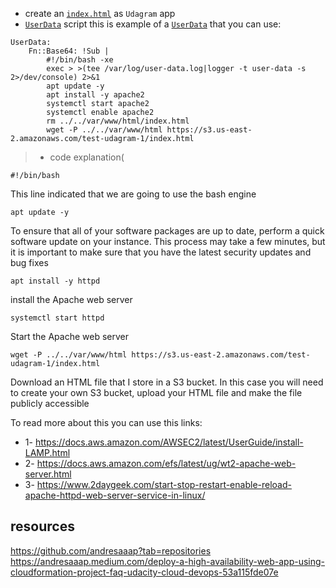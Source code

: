 * create an [`index.html`](./index.html) as `Udagram` app
* [`UserData`](./script.yml) script this is example of a [`UserData`](./script.yml) that you can use:
```
UserData: 
    Fn::Base64: !Sub |
        #!/bin/bash -xe
        exec > >(tee /var/log/user-data.log|logger -t user-data -s 2>/dev/console) 2>&1
        apt update -y
        apt install -y apache2
        systemctl start apache2
        systemctl enable apache2
        rm ../../var/www/html/index.html
        wget -P ../../var/www/html https://s3.us-east-2.amazonaws.com/test-udagram-1/index.html
  ```

> * code explanation(

    #!/bin/bash
This line indicated that we are going to use the bash engine

    apt update -y
To ensure that all of your software packages are up to date, perform a quick software update on your instance. This process may take a few minutes, but it is important to make sure that you have the latest security updates and bug fixes

    apt install -y httpd
install the Apache web server

    systemctl start httpd
Start the Apache web server

    wget -P ../../var/www/html https://s3.us-east-2.amazonaws.com/test-udagram-1/index.html
Download an HTML file that I store in a S3 bucket. In this case you will need to create your own S3 bucket, upload your HTML file and make the file publicly accessible

To read more about this you can use this links:
* 1- https://docs.aws.amazon.com/AWSEC2/latest/UserGuide/install-LAMP.html
* 2- https://docs.aws.amazon.com/efs/latest/ug/wt2-apache-web-server.html
* 3- https://www.2daygeek.com/start-stop-restart-enable-reload-apache-httpd-web-server-service-in-linux/

## resources
https://github.com/andresaaap?tab=repositories
https://andresaaap.medium.com/deploy-a-high-availability-web-app-using-cloudformation-project-faq-udacity-cloud-devops-53a115fde07e

